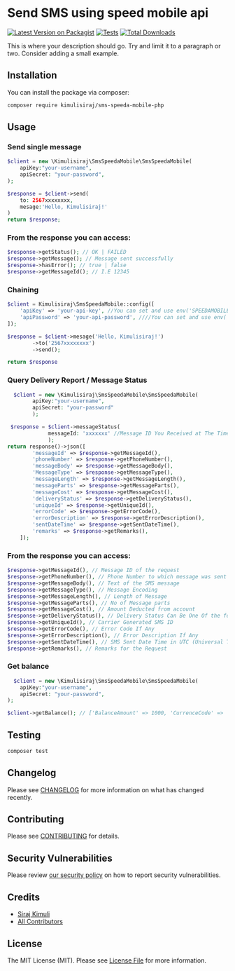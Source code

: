 # Send SMS using speed mobile api

[![Latest Version on Packagist](https://img.shields.io/packagist/v/kimulisiraj/sms-speeda-mobile-php.svg?style=flat-square)](https://packagist.org/packages/kimulisiraj/sms-speeda-mobile-php)
[![Tests](https://github.com/kimulisiraj/sms-speeda-mobile-php/actions/workflows/run-tests.yml/badge.svg?branch=main)](https://github.com/kimulisiraj/sms-speeda-mobile-php/actions/workflows/run-tests.yml)
[![Total Downloads](https://img.shields.io/packagist/dt/kimulisiraj/sms-speeda-mobile-php.svg?style=flat-square)](https://packagist.org/packages/kimulisiraj/sms-speeda-mobile-php)

This is where your description should go. Try and limit it to a paragraph or two. Consider adding a small example.

## Installation

You can install the package via composer:

```bash
composer require kimulisiraj/sms-speeda-mobile-php
```

## Usage

### Send single message
```php
$client = new \Kimulisiraj\SmsSpeedaMobile\SmsSpeedaMobile(
    apiKey:"your-username",
    apiSecret: "your-password",
);

$response = $client->send(
    to: 2567xxxxxxxx,
    mesage:'Hello, Kimulisiraj!'
)
return $response; 
```

### From the response you can access:
```php
$response->getStatus(); // OK | FAILED
$response->getMessage(); // Message sent successfully
$response->hasError(); // true | false
$response->getMessageId(); // I.E 12345
```

### Chaining 
```php
$client = Kimulisiraj\SmsSpeedaMobile::config([
    'apiKey' => 'your-api-key', //You can set and use env('SPEEDAMOBILE_SMS_API_ID')
    'apiPassword' => 'your-api-password', ////You can set and use env('SPEEDAMOBILE_SMS_API_PASSWORD')
]);

$response = $client->mesage('Hello, Kimulisiraj!')
        ->to('2567xxxxxxxx')
        ->send();

return $response 
```

### Query Delivery Report / Message Status
```php
  $client = new \Kimulisiraj\SmsSpeedaMobile\SmsSpeedaMobile(
        apiKey:"your-username",
        apiSecret: "your-password"
        );

 $response = $client->messageStatus(
             messageId: 'xxxxxxx' //Message ID You Received at The Time of Submit E.G 4234
             );
return response()->json([
        'messageId' => $response->getMessageId(),
        'phoneNumber' => $response->getPhoneNumber(),
        'messageBody' => $response->getMessageBody(),
        'MessageType' => $response->getMessageType(),
        'messageLength' => $response->getMessageLength(),
        'messageParts' => $response->getMessageParts(),
        'messageCost' => $response->getMessageCost(),
        'deliveryStatus' => $response->getDeliveryStatus(),
        'uniqueId' => $response->getUniqueId(),
        'errorCode' => $response->getErrorCode(),
        'errorDescription' => $response->getErrorDescription(),
        'sentDateTime' => $response->getSentDateTime(),
        'remarks' => $response->getRemarks(),
    ]);
````

### From the response you can access:
```php
$response->getMessageId(), // Message ID of the request
$response->getPhoneNumber(), // Phone Number to which message was sent
$response->getMessageBody(), // Text of the SMS message
$response->getMessageType(), // Message Encoding
$response->getMessageLength(), // Length of Message
$response->getMessageParts(), // No of Message parts
$response->getMessageCost(), // Amount Deducted from account
$response->getDeliveryStatus(), // Delivery Status Can Be One Of the following (Pending, Delivered, Undeliverable, Acknowledged, Expired, Accepted, Rejected, Unknown, Failed, DND)
$response->getUniqueId(), // Carrier Generated SMS ID
$response->getErrorCode(), // Error Code If Any
$response->getErrorDescription(), // Error Description If Any
$response->getSentDateTime(), // SMS Sent Date Time in UTC (Universal TimeCoordinate)
$response->getRemarks(), // Remarks for the Request
```

### Get balance
```php
  $client = new \Kimulisiraj\SmsSpeedaMobile\SmsSpeedaMobile(
    apiKey:"your-username",
    apiSecret: "your-password",
);

$client->getBalance(); // ['BalanceAmount' => 1000, 'CurrenceCode' => 'UGX'],
````

## Testing

```bash
composer test
```

## Changelog

Please see [CHANGELOG](CHANGELOG.md) for more information on what has changed recently.

## Contributing

Please see [CONTRIBUTING](.github/CONTRIBUTING.md) for details.

## Security Vulnerabilities

Please review [our security policy](../../security/policy) on how to report security vulnerabilities.

## Credits

- [Siraj Kimuli](https://github.com/kimulisiraj)
- [All Contributors](../../contributors)

## License

The MIT License (MIT). Please see [License File](LICENSE.md) for more information.
